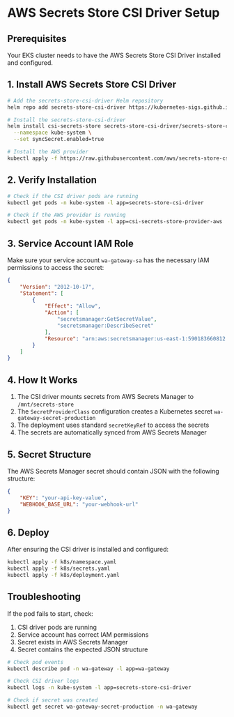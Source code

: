 # AWS Secrets Store CSI Driver Setup

## Prerequisites

Your EKS cluster needs to have the AWS Secrets Store CSI Driver installed and configured.

## 1. Install AWS Secrets Store CSI Driver

```bash
# Add the secrets-store-csi-driver Helm repository
helm repo add secrets-store-csi-driver https://kubernetes-sigs.github.io/secrets-store-csi-driver/charts

# Install the secrets-store-csi-driver
helm install csi-secrets-store secrets-store-csi-driver/secrets-store-csi-driver \
  --namespace kube-system \
  --set syncSecret.enabled=true

# Install the AWS provider
kubectl apply -f https://raw.githubusercontent.com/aws/secrets-store-csi-driver-provider-aws/main/deployment/aws-provider-installer.yaml
```

## 2. Verify Installation

```bash
# Check if the CSI driver pods are running
kubectl get pods -n kube-system -l app=secrets-store-csi-driver

# Check if the AWS provider is running
kubectl get pods -n kube-system -l app=csi-secrets-store-provider-aws
```

## 3. Service Account IAM Role

Make sure your service account `wa-gateway-sa` has the necessary IAM permissions to access the secret:

```json
{
    "Version": "2012-10-17",
    "Statement": [
        {
            "Effect": "Allow",
            "Action": [
                "secretsmanager:GetSecretValue",
                "secretsmanager:DescribeSecret"
            ],
            "Resource": "arn:aws:secretsmanager:us-east-1:590183660812:secret:prd/app/wa-gateway-4BSmPU"
        }
    ]
}
```

## 4. How It Works

1. The CSI driver mounts secrets from AWS Secrets Manager to `/mnt/secrets-store`
2. The `SecretProviderClass` configuration creates a Kubernetes secret `wa-gateway-secret-production`
3. The deployment uses standard `secretKeyRef` to access the secrets
4. The secrets are automatically synced from AWS Secrets Manager

## 5. Secret Structure

The AWS Secrets Manager secret should contain JSON with the following structure:

```json
{
    "KEY": "your-api-key-value",
    "WEBHOOK_BASE_URL": "your-webhook-url"
}
```

## 6. Deploy

After ensuring the CSI driver is installed and configured:

```bash
kubectl apply -f k8s/namespace.yaml
kubectl apply -f k8s/secrets.yaml
kubectl apply -f k8s/deployment.yaml
```

## Troubleshooting

If the pod fails to start, check:

1. CSI driver pods are running
2. Service account has correct IAM permissions
3. Secret exists in AWS Secrets Manager
4. Secret contains the expected JSON structure

```bash
# Check pod events
kubectl describe pod -n wa-gateway -l app=wa-gateway

# Check CSI driver logs
kubectl logs -n kube-system -l app=secrets-store-csi-driver

# Check if secret was created
kubectl get secret wa-gateway-secret-production -n wa-gateway
```
